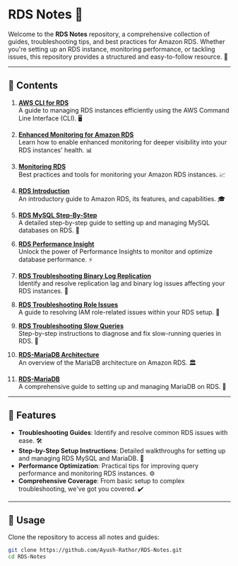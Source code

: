 # RDS Notes 📘

Welcome to the **RDS Notes** repository, a comprehensive collection of guides, troubleshooting tips,
and best practices for Amazon RDS. Whether you're setting up an RDS instance, monitoring performance,
or tackling issues, this repository provides a structured and easy-to-follow resource. 🚀

---

## 📂 Contents

1. **[AWS CLI for RDS](AWS%20CLI%20for%20RDS.txt)**  
   A guide to managing RDS instances efficiently using the AWS Command Line Interface (CLI). 🖥️

2. **[Enhanced Monitoring for Amazon RDS](Enhanced%20Monitoring%20for%20Amazon%20RDS.txt)**  
   Learn how to enable enhanced monitoring for deeper visibility into your RDS instances' health. 📊

3. **[Monitoring RDS](Monitoring%20RDS.txt)**  
   Best practices and tools for monitoring your Amazon RDS instances. 📈

4. **[RDS Introduction](RDS%20Introduction.txt)**  
   An introductory guide to Amazon RDS, its features, and capabilities. 🎓

5. **[RDS MySQL Step-By-Step](RDS%20MySQL%20Step-By-Step%20.txt)**  
   A detailed step-by-step guide to setting up and managing MySQL databases on RDS. 🐬

6. **[RDS Performance Insight](RDS%20Performance%20Insight.txt)**  
   Unlock the power of Performance Insights to monitor and optimize database performance. ⚡

7. **[RDS Troubleshooting Binary Log Replication](RDS%20Troubleshooting%20Binary%20Log%20Replication.txt)**  
   Identify and resolve replication lag and binary log issues affecting your RDS instances. 🔄

8. **[RDS Troubleshooting Role Issues](RDS%20Troubleshooting%20Role%20Issues.txt)**  
   A guide to resolving IAM role-related issues within your RDS setup. 🔑

9. **[RDS Troubleshooting Slow Queries](RDS%20Troubleshooting%20Slow%20Queries.txt)**  
   Step-by-step instructions to diagnose and fix slow-running queries in RDS. 🐢

10. **[RDS-MariaDB Architecture](RDS-MariaDB%20Architecture.txt)**  
    An overview of the MariaDB architecture on Amazon RDS. 🏛️

11. **[RDS-MariaDB](RDS-MariaDB.txt)**  
    A comprehensive guide to setting up and managing MariaDB on RDS. 🍅

---

## 🚀 Features

- **Troubleshooting Guides**: Identify and resolve common RDS issues with ease. 🛠️  
- **Step-by-Step Setup Instructions**: Detailed walkthroughs for setting up and managing RDS MySQL and MariaDB. 📝  
- **Performance Optimization**: Practical tips for improving query performance and monitoring RDS instances. ⚙️  
- **Comprehensive Coverage**: From basic setup to complex troubleshooting, we've got you covered. ✔️

---

## 📌 Usage

Clone the repository to access all notes and guides:  

```bash
git clone https://github.com/Ayush-Rathor/RDS-Notes.git
cd RDS-Notes
